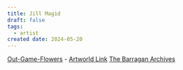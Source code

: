 ```yaml
---
title: Jill Magid
draft: false
tags:
  - artist
created date: 2024-05-20
---
```

[Out-Game-Flowers](https://www.jillmagid.com/projects/out-game-flowers) - [Artworld Link](https://www.artwrld.com/projects/out-game-flowers)
[The Barragan Archives](https://www.jillmagid.com/projects/the-barragan-archives)
